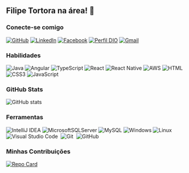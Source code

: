 ## Filipe Tortora na área! 🤖

### Conecte-se comigo

[![GitHub](https://img.shields.io/badge/GitHub-100000?style=for-the-badge&logo=github&logoColor=white)](https://github.com/FelipeTD)
[![LinkedIn](https://img.shields.io/badge/-LinkedIn-000?style=for-the-badge&logo=linkedin&logoColor=30A3DC)](https://www.linkedin.com/in/filipe-tortora-6b6a57119/)
[![Facebook](https://img.shields.io/badge/Facebook-1877F2?style=for-the-badge&logo=facebook&logoColor=white)](https://www.facebook.com/fedispato/)
[![Perfil DIO](https://img.shields.io/badge/Perfil%20DIO-30A3DC?style=for-the-badge)](https://www.dio.me/users/FEDISPATO)
[![Gmail](https://img.shields.io/badge/Gmail-333333?style=for-the-badge&logo=gmail&logoColor=red)](mailto:fedispato@gmail.com)

### Habilidades

![Java](https://img.shields.io/badge/Java-000?style=for-the-badge&logo=java)
![Angular](https://img.shields.io/badge/Angular-DD0031?style=for-the-badge&logo=angular&logoColor=white)
![TypeScript](https://img.shields.io/badge/TypeScript-007ACC?style=for-the-badge&logo=typescript&logoColor=white)
![React](https://img.shields.io/badge/React-20232A?style=for-the-badge&logo=react&logoColor=61DAFB)
![React Native](https://img.shields.io/badge/React_Native-20232A?style=for-the-badge&logo=react&logoColor=61DAFB)
![AWS](https://img.shields.io/badge/AWS-000.svg?style=for-the-badge&logo=amazon-aws&logoColor=white)
![HTML](https://img.shields.io/badge/HTML-000?style=for-the-badge&logo=html5&logoColor=30A3DC)
![CSS3](https://img.shields.io/badge/CSS3-000?style=for-the-badge&logo=css3&logoColor=E94D5F)
![JavaScript](https://img.shields.io/badge/JavaScript-000?style=for-the-badge&logo=javascript&logoColor=F0DB4F)

### GitHub Stats
![GitHub stats](https://github-readme-stats.vercel.app/api?username=FelipeTD&theme=transparent&_icons=true&hide_title=true)

### Ferramentas
![IntelliJ IDEA](https://img.shields.io/badge/IntelliJIDEA-000000.svg?style=for-the-badge&logo=intellij-idea&logoColor=white)
![MicrosoftSQLServer](https://img.shields.io/badge/Microsoft%20SQL%20Server-CC2927?style=for-the-badge&logo=microsoft%20sql%20server&logoColor=white)
![MySQL](https://img.shields.io/badge/MySQL-00000F?style=for-the-badge&logo=mysql&logoColor=white)
![Windows](https://img.shields.io/badge/Windows-000?style=for-the-badge&logo=windows&logoColor=2CA5E0)
![Linux](https://img.shields.io/badge/Linux-000?style=for-the-badge&logo=linux&logoColor=FCC624)
![Visual Studio Code](https://img.shields.io/badge/-Visual%20Studio%20Code-0D1117?style=for-the-badge&logo=visual-studio-code&logoColor=007ACC&labelColor=0D1117)&nbsp;
![Git](https://img.shields.io/badge/-Git-0D1117?style=for-the-badge&logo=git&labelColor=0D1117)&nbsp;
![GitHub](https://img.shields.io/badge/-GitHub-0D1117?style=for-the-badge&logo=github&labelColor=0D1117)&nbsp;


### Minhas Contribuições
[![Repo Card](https://github-readme-stats.vercel.app/api/pin/?username=FelipeTD&repo=dio-lab-open-source&bg_color=000&border_color=30A3DC&show_icons=true&icon_color=30A3DC&title_color=E94D5F&text_color=FFF)](https://github.com/FelipeTD/dio-lab-open-source)
